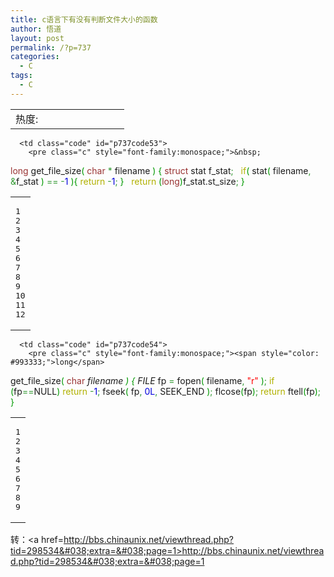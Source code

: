```yaml
---
title: c语言下有没有判断文件大小的函数
author: 悟道
layout: post
permalink: /?p=737
categories:
  - C
tags:
  - C
---
```

<table>
  <tr cellpadding=0><td>
    热度:
  </td><td cellpadding=0><img src='http://210.75.224.29/wordpress/wp-content/plugins/statpresscn/images/sun.gif' width=10 height=10 border=0 /></td><td cellpadding=0><img src='http://210.75.224.29/wordpress/wp-content/plugins/statpresscn/images/sun_dark.gif' width=10 height=10 border=0 /></td><td cellpadding=0><img src='http://210.75.224.29/wordpress/wp-content/plugins/statpresscn/images/sun_dark.gif' width=10 height=10 border=0 /></td><td cellpadding=0><img src='http://210.75.224.29/wordpress/wp-content/plugins/statpresscn/images/sun_dark.gif' width=10 height=10 border=0 /></td><td cellpadding=0><img src='http://210.75.224.29/wordpress/wp-content/plugins/statpresscn/images/sun_dark.gif' width=10 height=10 border=0 /></td></tr>
</table>

<div class="wp_codebox">
  <table>
    <tr id="p73753">
      <td class="line_numbers">
        <pre>1
2
3
4
5
6
7
8
9
10
11
12
</pre>
      </td>
      
      <td class="code" id="p737code53">
        <pre class="c" style="font-family:monospace;">&nbsp;
<span style="color: #993333;">long</span>
   get_file_size<span style="color: #009900;">&#40;</span> <span style="color: #993333;">char</span> <span style="color: #339933;">*</span> filename <span style="color: #009900;">&#41;</span>
   <span style="color: #009900;">&#123;</span>
        <span style="color: #993333;">struct</span> stat f_stat<span style="color: #339933;">;</span>
&nbsp;
        <span style="color: #b1b100;">if</span><span style="color: #009900;">&#40;</span> stat<span style="color: #009900;">&#40;</span> filename<span style="color: #339933;">,</span> <span style="color: #339933;">&</span>f_stat <span style="color: #009900;">&#41;</span> <span style="color: #339933;">==</span> <span style="color: #339933;">-</span><span style="color: #0000dd;">1</span> <span style="color: #009900;">&#41;</span><span style="color: #009900;">&#123;</span>
            <span style="color: #b1b100;">return</span> <span style="color: #339933;">-</span><span style="color: #0000dd;">1</span><span style="color: #339933;">;</span>
        <span style="color: #009900;">&#125;</span>
&nbsp;
        <span style="color: #b1b100;">return</span> <span style="color: #009900;">&#40;</span><span style="color: #993333;">long</span><span style="color: #009900;">&#41;</span>f_stat.<span style="color: #202020;">st_size</span><span style="color: #339933;">;</span>
    <span style="color: #009900;">&#125;</span></pre>
      </td>
    </tr>
  </table>
</div>

<div class="wp_codebox">
  <table>
    <tr id="p73754">
      <td class="line_numbers">
        <pre>1
2
3
4
5
6
7
8
9
</pre>
      </td>
      
      <td class="code" id="p737code54">
        <pre class="c" style="font-family:monospace;"><span style="color: #993333;">long</span>
get_file_size<span style="color: #009900;">&#40;</span> <span style="color: #993333;">char</span><span style="color: #339933;">*</span> filename <span style="color: #009900;">&#41;</span>
<span style="color: #009900;">&#123;</span>
    FILE<span style="color: #339933;">*</span> fp <span style="color: #339933;">=</span> fopen<span style="color: #009900;">&#40;</span> filename<span style="color: #339933;">,</span> <span style="color: #ff0000;">"r"</span> <span style="color: #009900;">&#41;</span><span style="color: #339933;">;</span>
    <span style="color: #b1b100;">if</span> <span style="color: #009900;">&#40;</span>fp<span style="color: #339933;">==</span>NULL<span style="color: #009900;">&#41;</span> <span style="color: #b1b100;">return</span> <span style="color: #339933;">-</span><span style="color: #0000dd;">1</span><span style="color: #339933;">;</span>
    fseek<span style="color: #009900;">&#40;</span> fp<span style="color: #339933;">,</span> <span style="color: #0000dd;">0L</span><span style="color: #339933;">,</span> SEEK_END <span style="color: #009900;">&#41;</span><span style="color: #339933;">;</span>
    flcose<span style="color: #009900;">&#40;</span>fp<span style="color: #009900;">&#41;</span><span style="color: #339933;">;</span>
    <span style="color: #b1b100;">return</span> ftell<span style="color: #009900;">&#40;</span>fp<span style="color: #009900;">&#41;</span><span style="color: #339933;">;</span> 
<span style="color: #009900;">&#125;</span></pre>
      </td>
    </tr>
  </table>
</div>

转：<a href=http://bbs.chinaunix.net/viewthread.php?tid=298534&#038;extra=&#038;page=1>http://bbs.chinaunix.net/viewthread.php?tid=298534&#038;extra=&#038;page=1</a>